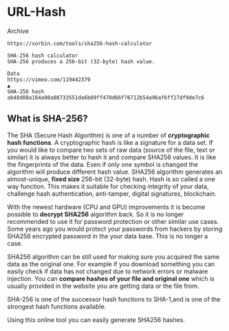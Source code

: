 # URL-Hash
Archive

```
https://xorbin.com/tools/sha256-hash-calculator

SHA-256 hash calculator
SHA-256 produces a 256-bit (32-byte) hash value.

Data
https://vimeo.com/119442379
▲
SHA-256 hash
ab48d88a164a98a08733551da6b09ff470d66f76712b54a96af6ff27df9de7c6
```

## What is SHA-256?
The SHA (Secure Hash Algorithm) is one of a number of **cryptographic hash functions**. A cryptographic hash is like a signature for a data set. If you would like to compare two sets of raw data (source of the file, text or similar) it is always better to hash it and compare SHA256 values. It is like the fingerprints of the data. Even if only one symbol is changed the algorithm will produce different hash value. SHA256 algorithm generates an almost-unique, **fixed size** 256-bit (32-byte) hash. Hash is so called a one way function. This makes it suitable for checking integrity of your data, challenge hash authentication, anti-tamper, digital signatures, blockchain.

With the newest hardware (CPU and GPU) improvements it is become possible to **decrypt SHA256** algorithm back. So it is no longer recommended to use it for password protection or other similar use cases. Some years ago you would protect your passwords from hackers by storing SHA256 encrypted password in the your data base. This is no longer a case.

SHA256 algorithm can be still used for making sure you acquired the same data as the original one. For example if you download something you can easily check if data has not changed due to network errors or malware injection. You can **compare hashes of your file and original one** which is usually provided in the website you are getting data or the file from.

SHA-256 is one of the successor hash functions to SHA-1,and is one of the strongest hash functions available.

Using this online tool you can easily generate SHA256 hashes.
